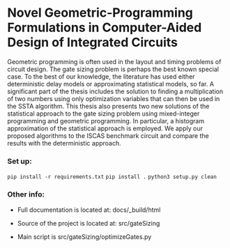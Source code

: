 # Novel Geometric-Programming Formulations  in Computer-Aided Design of Integrated Circuits

Geometric programming is often used in the layout and timing problems of circuit design.
The gate sizing problem is perhaps the best known special case. To the best of our
knowledge, the literature has used either deterministic delay models or approximating
statistical models, so far. A significant part of the thesis includes the solution to finding
a multiplication of two numbers using only optimization variables that can then be used
in the SSTA algorithm. This thesis also presents two new solutions of the statistical
approach to the gate sizing problem using mixed-integer programming and geometric
programming. In particular, a histogram approximation of the statistical approach is
employed. We apply our proposed algorithms to the ISCAS benchmark circuit and
compare the results with the deterministic approach.

### Set up: ###
`pip install -r requirements.txt`
`pip install .`
`python3 setup.py clean`

### Other info: ###
* Full documentation is located at: docs/_build/html

* Source of the project is located at: src/gateSizing

* Main script is src/gateSizing/optimizeGates.py
